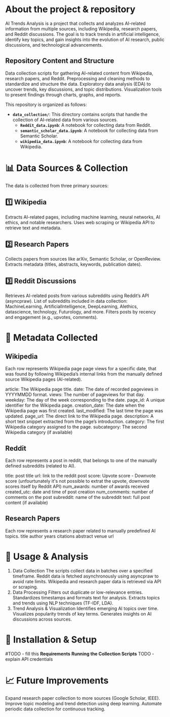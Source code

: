# About the project & repository

AI Trends Analysis is a project that collects and analyzes AI-related information from multiple sources, including Wikipedia, research papers, and Reddit discussions. The goal is to track trends in artificial intelligence, identify key topics, and gain insights into the evolution of AI research, public discussions, and technological advancements.

## Repository Content and Structure

Data collection scripts for gathering AI-related content from Wikipedia, research papers, and Reddit.
Preprocessing and cleaning methods to standardize and structure the data.
Exploratory data analysis (EDA) to uncover trends, key discussions, and topic distributions.
Visualization tools to present findings through charts, graphs, and reports.

This repository is organized as follows:

- **`data_collection/`**: This directory contains scripts that handle the collection of AI-related data from various sources.
  - **`Reddit_data.ipynb`**: A notebook for collecting data from Reddit.
  - **`semantic_scholar_data.ipynb`**: A notebook for collecting data from Semantic Scholar.
  - **`wikipedia_data.ipynb`**: A notebook for collecting data from Wikipedia.



# 📊 Data Sources & Collection
The data is collected from three primary sources:

## 1️⃣ Wikipedia
Extracts AI-related pages, including machine learning, neural networks, AI ethics, and notable researchers.
Uses web scraping or Wikipedia API to retrieve text and metadata.
## 2️⃣ Research Papers
Collects papers from sources like arXiv, Semantic Scholar, or OpenReview.
Extracts metadata (titles, abstracts, keywords, publication dates).
## 3️⃣ Reddit Discussions
Retrieves AI-related posts from various subreddits using Reddit’s API (asyncpraw).
List of subreddits included in data collection:
MachineLearning, ArtificialIntelligence, DeepLearning, AIethics, datascience, technology, Futurology, and more.
Filters posts by recency and engagement (e.g., upvotes, comments).

# 📑 Metadata Collected

## Wikipedia
Each row represents Wikipedia page page views for a specific date, that was found by following Wikipedia’s internal links from the manually defined source Wikipedia pages (AI-related). 

article: The Wikipedia page title.
date: The date of recorded pageviews in YYYYMMDD format.
views: The number of pageviews for that day.
weekday: The day of the week corresponding to the date.
page_id: A unique identifier for the Wikipedia page.
creation_date: The date when the Wikipedia page was first created.
last_modified: The last time the page was updated.
page_url: The direct link to the Wikipedia page.
description: A short text snippet extracted from the page’s introduction.
category: The first Wikipedia category assigned to the page.
subcategory: The second Wikipedia category (if available)

## Reddit
Each row represents a post in reddit, that belongs to one of the manually defined subreddits (related to AI).

title: post title
url: link to the reddit post 
score: Upvote score - Downvote score (unfourtunately it's not possible to extrat the upvote, downvote scores itself by Reddit API)
num_awards: number of awards received
created_utc: date and time of post creation
num_comments: number of comments on the post
subreddit: name of the subreddit
text: full post content (if available)

## Research Papers
Each row represents a research paper related to manually predefined AI topics.
title
author
years
citations
abstract 
venue
url

# 🚀 Usage & Analysis
1. Data Collection
The scripts collect data in batches over a specified timeframe.
Reddit data is fetched asynchronously using asyncpraw to avoid rate limits.
Wikipedia and research paper data is retrieved via API or scraping.
2. Data Processing
Filters out duplicate or low-relevance entries.
Standardizes timestamps and formats text for analysis.
Extracts topics and trends using NLP techniques (TF-IDF, LDA).
3. Trend Analysis & Visualization
Identifies emerging AI topics over time.
Visualizes popularity trends of key terms.
Generates insights on AI discussions across sources.

# 📌 Installation & Setup

#TODO - fill this
**Requirements**
**Running the Collection Scripts** TODO - explain API credentials

# 📈 Future Improvements
Expand research paper collection to more sources (Google Scholar, IEEE).
Improve topic modeling and trend detection using deep learning.
Automate periodic data collection for continuous tracking.
